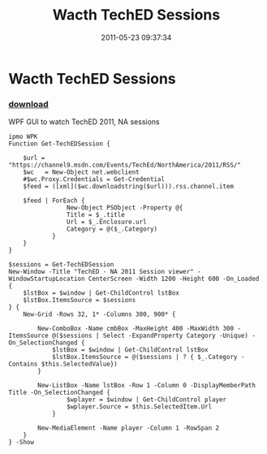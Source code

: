 ﻿---
pid:            2690
parent:         0
children:       
poster:         Ravikanth
title:          Wacth TechED Sessions
date:           2011-05-23 09:37:34
description:    WPF GUI to watch TechED 2011, NA sessions
format:         posh
---

# Wacth TechED Sessions

### [download](2690.ps1)  

WPF GUI to watch TechED 2011, NA sessions

```posh
ipmo WPK
Function Get-TechEDSession {                

    $url = "https://channel9.msdn.com/Events/TechEd/NorthAmerica/2011/RSS/"
    $wc   = New-Object net.webclient
    #$wc.Proxy.Credentials = Get-Credential
    $feed = ([xml]($wc.downloadstring($url))).rss.channel.item            

    $feed | ForEach {
                New-Object PSObject -Property @{
                Title = $_.title
                Url = $_.Enclosure.url
                Category = @($_.Category)
            }
    }
}                        

$sessions = Get-TechEDSession
New-Window -Title "TechED - NA 2011 Session viewer" -WindowStartupLocation CenterScreen -Width 1200 -Height 600 -On_Loaded {
    $lstBox = $window | Get-ChildControl lstBox
    $lstBox.ItemsSource = $sessions
} {
    New-Grid -Rows 32, 1* -Columns 300, 900* {                        

        New-ComboBox -Name cmbBox -MaxHeight 400 -MaxWidth 300 -ItemsSource @($sessions | Select -ExpandProperty Category -Unique) -On_SelectionChanged {
            $lstBox = $window | Get-ChildControl lstBox
            $lstBox.ItemsSource = @($sessions | ? { $_.Category -Contains $this.SelectedValue})
        }                        

        New-ListBox -Name lstBox -Row 1 -Column 0 -DisplayMemberPath Title -On_SelectionChanged {
                $wplayer = $window | Get-ChildControl player
                $wplayer.Source = $this.SelectedItem.Url
            }                        

        New-MediaElement -Name player -Column 1 -RowSpan 2
    }
} -Show
```
